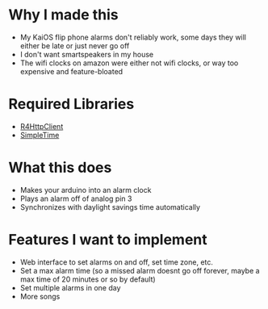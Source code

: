 # Why I made this

- My KaiOS flip phone alarms don't reliably work, some days they will either be late or just never go off
- I don't want smartspeakers in my house
- The wifi clocks on amazon were either not wifi clocks, or way too expensive and feature-bloated

# Required Libraries

- [R4HttpClient](https://github.com/piscodev/r4httpclient)
- [SimpleTime](https://github.com/physee/SimpleTime)

# What this does

- Makes your arduino into an alarm clock
- Plays an alarm off of analog pin 3
- Synchronizes with daylight savings time automatically

# Features I want to implement

- Web interface to set alarms on and off, set time zone, etc.
- Set a max alarm time (so a missed alarm doesnt go off forever, maybe a max time of 20 minutes or so by default)
- Set multiple alarms in one day
- More songs